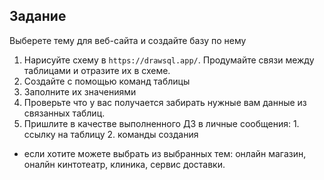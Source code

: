 ## Задание

Выберете тему для веб-сайта и создайте базу по нему

1. Нарисуйте схему в `https://drawsql.app/`. Продумайте связи между таблицами и отразите их в схеме.
2. Создайте с помощью команд таблицы
3. Заполните их значениями
4. Проверьте что у вас получается забирать нужные вам данные из связанных таблиц.
5. Пришлите в качестве выполненного ДЗ в личные сообщения: 1. ссылку на таблицу 2. команды создания

* если хотите можете выбрать из выбранных тем: онлайн магазин, оналйн кинтотеатр, клиника, сервис доставки.
